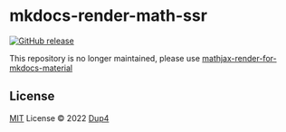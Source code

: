 # mkdocs-render-math-ssr

[![GitHub release](https://img.shields.io/github/release/Dup4/mkdocs-render-math-ssr.svg)](https://GitHub.com/Dup4/mkdocs-render-math-ssr/releases/)

This repository is no longer maintained, please use [mathjax-render-for-mkdocs-material](https://github.com/Dup4/mathjax-render/tree/main/packages/mathjax-render-for-mkdocs-material)

## License

[MIT](./LICENSE) License © 2022 [Dup4](https://github.com/Dup4)
